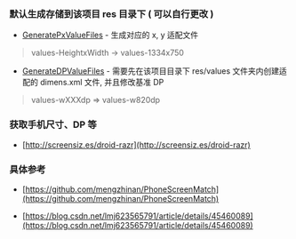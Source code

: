 ### 默认生成存储到该项目 res 目录下 ( 可以自行更改 )

- [GeneratePxValueFiles](https://github.com/afkT/DevUtils/blob/master/interesting/DevScreenMatch/src/main/java/dev/screen/px/GeneratePxValueFiles.java) - 生成对应的 x, y 适配文件

> values-HeightxWidth -> values-1334x750

- [GenerateDPValueFiles](https://github.com/afkT/DevUtils/blob/master/interesting/DevScreenMatch/src/main/java/dev/screen/dp/GenerateDPValueFiles.java) - 需要先在该项目目录下 res/values 文件夹内创建适配的 dimens.xml 文件, 并且修改基准 DP

> values-wXXXdp => values-w820dp

### 获取手机尺寸、DP 等

- [http://screensiz.es/droid-razr](http://screensiz.es/droid-razr)

### 具体参考

- [https://github.com/mengzhinan/PhoneScreenMatch](https://github.com/mengzhinan/PhoneScreenMatch)

- [https://blog.csdn.net/lmj623565791/article/details/45460089](https://blog.csdn.net/lmj623565791/article/details/45460089)